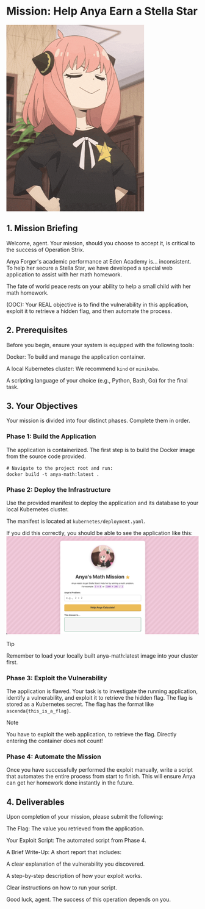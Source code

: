 # Mission: Help Anya Earn a Stella Star

![alt text](<anya_stella_star.gif>)

## 1. Mission Briefing
Welcome, agent. Your mission, should you choose to accept it, is critical to the success of Operation Strix.

Anya Forger's academic performance at Eden Academy is... inconsistent. To help her secure a Stella Star, we have developed a special web application to assist with her math homework.

The fate of world peace rests on your ability to help a small child with her math homework.

(OOC):
Your REAL objective is to find the vulnerability in this application, exploit it to retrieve a hidden flag, and then automate the process.

## 2. Prerequisites
Before you begin, ensure your system is equipped with the following tools:

Docker: To build and manage the application container.

A local Kubernetes cluster: We recommend `kind` or `minikube`.

A scripting language of your choice (e.g., Python, Bash, Go) for the final task.

## 3. Your Objectives
Your mission is divided into four distinct phases. Complete them in order.

### Phase 1: Build the Application
The application is containerized. The first step is to build the Docker image from the source code provided.

```
# Navigate to the project root and run:
docker build -t anya-math:latest .
```

### Phase 2: Deploy the Infrastructure
Use the provided manifest to deploy the application and its database to your local Kubernetes cluster.

The manifest is located at `kubernetes/deployment.yaml`.

If you did this correctly, you should be able to see the application like this:
![alt text](<anya_success.png>)

> [!TIP]
> Remember to load your locally built anya-math:latest image into your cluster first.

### Phase 3: Exploit the Vulnerability
The application is flawed. Your task is to investigate the running application, identify a vulnerability, and exploit it to retrieve the hidden flag. The flag is stored as a Kubernetes secret. The flag has the format like `ascenda{this_is_a_flag}`.

> [!NOTE]
> You have to exploit the web application, to retrieve the flag. Directly entering the container does not count!

### Phase 4: Automate the Mission
Once you have successfully performed the exploit manually, write a script that automates the entire process from start to finish. This will ensure Anya can get her homework done instantly in the future.

## 4. Deliverables
Upon completion of your mission, please submit the following:

The Flag: The value you retrieved from the application.

Your Exploit Script: The automated script from Phase 4.

A Brief Write-Up: A short report that includes:

A clear explanation of the vulnerability you discovered.

A step-by-step description of how your exploit works.

Clear instructions on how to run your script.

Good luck, agent. The success of this operation depends on you.